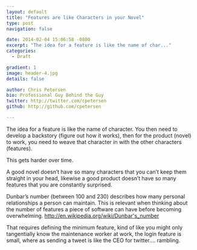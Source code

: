 ```yaml
---
layout: default
title: "Features are like Characters in your Novel"
type: post
navigation: false

date: 2014-02-04 15:06:58 -0800
excerpt: "The idea for a feature is like the name of char..."
categories:
  - Draft

gradient: 1
image: header-4.jpg
details: false

author: Chris Petersen
bio: Professional Guy Behind the Guy
twitter: http://twitter.com/cpetersen
github: http://github.com/cpetersen

---
```



The idea for a feature is like the name of character. You then need to develop a backstory (figure out how it works), then for the product (novel) to work, you need to weave that character in with the other characters (features). 

 This gets harder over time. 

 A good novel doesn’t have so many characters that you can’t keep them straight in your head, likewise a good product doesn’t have so many features that you are constantly surprised. 

 Dunbar’s number (between 100 and 230) describes how many personal relationships a person can maintain. This is relevant when thinking about the number of features a piece of software can have before becoming overwhelming. http://en.wikipedia.org/wiki/Dunbar's_number  

 That requires defining the minimum feature, kind of like you might only tangentially know the maintenance worker at work, the login feature is small, where as sending a tweet is like the CEO for twitter…. rambling. 
